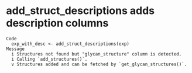 # add_struct_descriptions adds description columns

    Code
      exp_with_desc <- add_struct_descriptions(exp)
    Message
      i Structures not found but "glycan_structure" column is detected.
      i Calling `add_structures()`.
      v Structures added and can be fetched by `get_glycan_structures()`.

